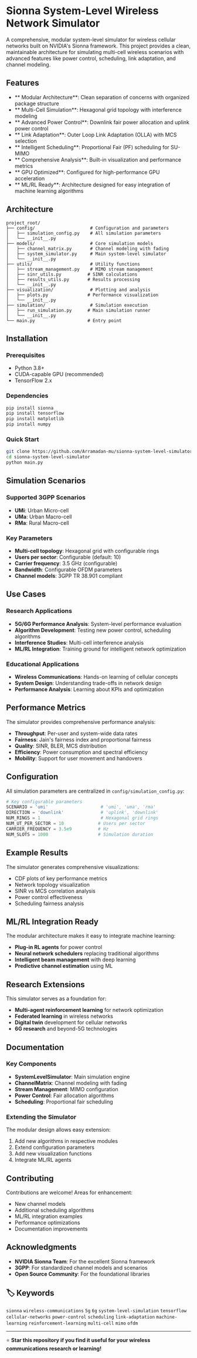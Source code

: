 # Sionna System-Level Wireless Network Simulator

A comprehensive, modular system-level simulator for wireless cellular networks built on NVIDIA's Sionna framework. This project provides a clean, maintainable architecture for simulating multi-cell wireless scenarios with advanced features like power control, scheduling, link adaptation, and channel modeling.

## Features

- ** Modular Architecture**: Clean separation of concerns with organized package structure
- ** Multi-Cell Simulation**: Hexagonal grid topology with interference modeling
- ** Advanced Power Control**: Downlink fair power allocation and uplink power control
- ** Link Adaptation**: Outer Loop Link Adaptation (OLLA) with MCS selection
- ** Intelligent Scheduling**: Proportional Fair (PF) scheduling for SU-MIMO
- ** Comprehensive Analysis**: Built-in visualization and performance metrics
- ** GPU Optimized**: Configured for high-performance GPU acceleration
- ** ML/RL Ready**: Architecture designed for easy integration of machine learning algorithms

##  Architecture

```
project_root/
├── config/                     # Configuration and parameters
│   ├── simulation_config.py    # All simulation parameters
│   └── __init__.py
├── models/                     # Core simulation models
│   ├── channel_matrix.py       # Channel modeling with fading
│   ├── system_simulator.py     # Main system-level simulator
│   └── __init__.py
├── utils/                      # Utility functions
│   ├── stream_management.py    # MIMO stream management
│   ├── sinr_utils.py          # SINR calculations
│   ├── results_utils.py       # Results processing
│   └── __init__.py
├── visualization/              # Plotting and analysis
│   ├── plots.py               # Performance visualization
│   └── __init__.py
├── simulation/                 # Simulation execution
│   ├── run_simulation.py      # Main simulation runner
│   └── __init__.py
└── main.py                    # Entry point
```

##  Installation

### Prerequisites
- Python 3.8+
- CUDA-capable GPU (recommended)
- TensorFlow 2.x

### Dependencies
```bash
pip install sionna
pip install tensorflow
pip install matplotlib
pip install numpy
```

### Quick Start
```bash
git clone https://github.com/Arramadan-mu/sionna-system-level-simulator.git
cd sionna-system-level-simulator
python main.py
```

## Simulation Scenarios

### Supported 3GPP Scenarios
- **UMi**: Urban Micro-cell
- **UMa**: Urban Macro-cell  
- **RMa**: Rural Macro-cell

### Key Parameters
- **Multi-cell topology**: Hexagonal grid with configurable rings
- **Users per sector**: Configurable (default: 10)
- **Carrier frequency**: 3.5 GHz (configurable)
- **Bandwidth**: Configurable OFDM parameters
- **Channel models**: 3GPP TR 38.901 compliant

##  Use Cases

### Research Applications
- **5G/6G Performance Analysis**: System-level performance evaluation
- **Algorithm Development**: Testing new power control, scheduling algorithms
- **Interference Studies**: Multi-cell interference analysis
- **ML/RL Integration**: Training ground for intelligent network optimization

### Educational Applications
- **Wireless Communications**: Hands-on learning of cellular concepts
- **System Design**: Understanding trade-offs in network design
- **Performance Analysis**: Learning about KPIs and optimization

##  Performance Metrics

The simulator provides comprehensive performance analysis:

- **Throughput**: Per-user and system-wide data rates
- **Fairness**: Jain's fairness index and proportional fairness
- **Quality**: SINR, BLER, MCS distribution
- **Efficiency**: Power consumption and spectral efficiency
- **Mobility**: Support for user movement and handovers

##  Configuration

All simulation parameters are centralized in `config/simulation_config.py`:

```python
# Key configurable parameters
SCENARIO = 'umi'                    # 'umi', 'uma', 'rma'
DIRECTION = 'downlink'              # 'uplink', 'downlink'
NUM_RINGS = 1                       # Hexagonal grid rings
NUM_UT_PER_SECTOR = 10             # Users per sector
CARRIER_FREQUENCY = 3.5e9          # Hz
NUM_SLOTS = 1000                   # Simulation duration
```

##  Example Results

The simulator generates comprehensive visualizations:
- CDF plots of key performance metrics
- Network topology visualization
- SINR vs MCS correlation analysis
- Power control effectiveness
- Scheduling fairness analysis

##  ML/RL Integration Ready

The modular architecture makes it easy to integrate machine learning:
- **Plug-in RL agents** for power control
- **Neural network schedulers** replacing traditional algorithms
- **Intelligent beam management** with deep learning
- **Predictive channel estimation** using ML

##  Research Extensions

This simulator serves as a foundation for:
- **Multi-agent reinforcement learning** for network optimization
- **Federated learning** in wireless networks
- **Digital twin** development for cellular networks
- **6G research** and beyond-5G technologies

##  Documentation

### Key Components
- **SystemLevelSimulator**: Main simulation engine
- **ChannelMatrix**: Channel modeling with fading
- **Stream Management**: MIMO configuration
- **Power Control**: Fair allocation algorithms
- **Scheduling**: Proportional fair scheduling

### Extending the Simulator
The modular design allows easy extension:
1. Add new algorithms in respective modules
2. Extend configuration parameters
3. Add new visualization functions
4. Integrate ML/RL agents

##  Contributing

Contributions are welcome! Areas for enhancement:
- New channel models
- Additional scheduling algorithms
- ML/RL integration examples
- Performance optimizations
- Documentation improvements


##  Acknowledgments

- **NVIDIA Sionna Team**: For the excellent Sionna framework
- **3GPP**: For standardized channel models and scenarios
- **Open Source Community**: For the foundational libraries



## 🏷️ Keywords

`sionna` `wireless-communications` `5g` `6g` `system-level-simulation` `tensorflow` `cellular-networks` `power-control` `scheduling` `link-adaptation` `machine-learning` `reinforcement-learning` `multi-cell` `mimo` `ofdm`

---

⭐ **Star this repository if you find it useful for your wireless communications research or learning!**

